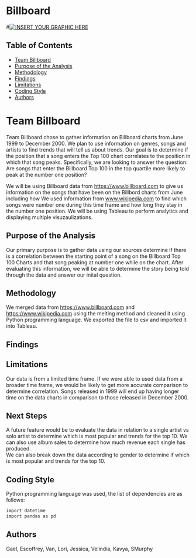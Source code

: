 # Billboard
#[![INSERT YOUR GRAPHIC HERE](https://upload.wikimedia.org/wikipedia/commons/2/2b/Billboard_Hot_100_logo.jpg)]()


<!-- TABLE OF CONTENTS -->
## Table of Contents

* [Team Billboard](#team-billboard)
* [Purpose of the Analysis](#purpose-of-the-analysis)
* [Methodology](#methodology)
* [Findings](#findings)
* [Limitations](#limitations)
* [Coding Style](#coding-style)
* [Authors](#authors)


# Team Billboard

Team Billboard chose to gather information on Billboard charts from June 1999 to December 2000.  We plan to use information on genres, songs and artists to find trends that will tell us about trends.   Our goal is to determine if the position that a song enters the Top 100 chart correlates to the position in which that song peaks.  Specifically, we are looking to answer the question: Are songs that enter the Billboard Top 100 in the top quartile more likely to peak at the number one position?  

We will be using Billboard data from https://www.billboard.com to give us information on the songs that have been on the Billbord charts from June including how  We used information from www.wikipedia.com to find which songs were number one during this time frame and how long they stay in the number one position.   We will be using Tableau to perform analytics and displaying multiple visuzaulizations.

## Purpose of the Analysis

Our primary purpose is to gather data using our sources determine if there is a correlation between the starting point of a song on the Billboard Top 100 Charts and that song peaking at number one while on the chart.   After evaluating this information, we will be able to determine the story being told through the data and answer our inital question.


## Methodology

We merged data from  https://www.billboard.com and https://www.wikipedia.com using the melting method and cleaned it using Python programming language. We exported the file to csv and imported it into Tableau.  


## Findings



## Limitations
Our data is from a limited time frame.  If we were able to used data from a broader time frame, we would be likely to get more accurate comparison to determine correlation.  Songs released in 1999 will end up having longer time on the data charts in comparison to those released in December 2000.  

## Next Steps

A future feature would be to evaluate the data in relation to a single artist vs solo artist to determine which is most popular and trends for the top 10.
We can also use album sales to determine how much revenue each single has produced.  
We can also break down the data according to gender to determine if which is most popular and trends for the top 10.


## Coding Style

Python programming language was used, the list of dependencies are as follows:

```sh
import datetime
import pandas as pd

```


## Authors

Gael, Escoffrey, Van, Lori, Jessica, Velindia, Kavya, SMurphy
